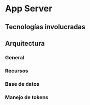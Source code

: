 # App Server

## Tecnologías involucradas

## Arquitectura

### General

### Recursos

### Base de datos

### Manejo de tokens
